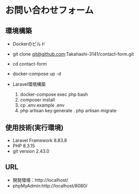 # お問い合わせフォーム

## 環境構築
- Dockerのビルド
- git clone git@github.com:Takahashi-3141/contact-form.git
- cd contact-form
- docker-compose up -d

- Laravel環境構築
  1. docker-compose exec php bash
  2. composer install
  3. cp .env.example .env
  4. php artisan key:generate
  . php artisan migrate
      

## 使用技術(実行環境)
- Laravel Framework 8.83.8
- PHP 8.3.15
- git version 2.43.0

## URL
- 開発環境：http://localhost/
- phpMyAdmin:http://localhost/8080/
